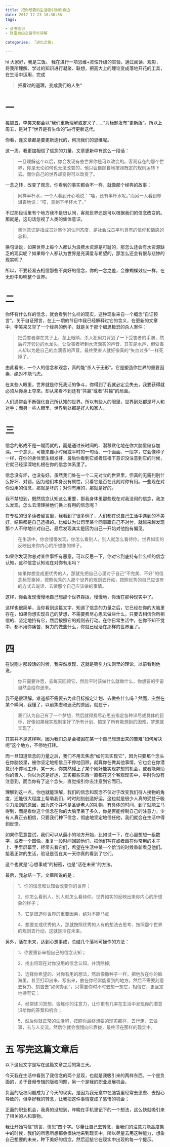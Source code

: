 ```yaml
---
title: 把你想要的生活吸引到你身边
date: 2017-12-23 16:38:58
tags:

- 读书笔记
- 财富自由之路专栏讲解

categories: 「进化之路」

---
```


hi 大家好，我是三饭。
我在进行一项思维+灵性升级的实验，通过阅读、观影，将我所理解、学过的知识进行凝聚、联想，把高大上的理论变成落地开花的工具，在生活中运用，完成

> **把看过的道理，变成我们的人生”**


# 一

每周五，李笑来都会以“我们重新理解或定义了……”为标题发布“更新版”。所以上周五，是对于“世界是有生命的”进行更新迭代。

你看，连文章都是要更新迭代的，何况我们的思维呢。

这一周，我更加相信了信念的力量，文章更新中有这么一段话：

>一旦理解这个以后，你会发现有些世界你是可以改变的。客观存在的那个世界，你是无论如何也无法改变的，他只会自顾自地按照既定的规则运转下去。而你自己的世界却变得可以改变了。

一念之转，改变了观念，你看到的事实都会不一样，就像那个经典的故事：

>同样半杯水，一个人看到开心地说：“哇，还有半杯水呢。”而另一人看到却沮丧地说：“哎，真剩下半杯水了。”

不过那段话里有个地方我不是很认同，客观世界还是可以根据我们的信念改变的。那就是，这句话忽视了人类的集体意识，
>集体意识是指成员对集体的认同态度，是社会成员平均具有的信仰和情感的总和。

换句话说，如果世界上每个人都认为浪费水资源是可耻的，那怎么还会有水资源缺乏的现实呢？如果每个人都认为世界是充满爱与希望的，那怎么还会有恨与悲惨的现实呢？

所以，不要轻易去相信那些不美好的信念，你的一念之差，会像蝴蝶效应一样，在无形中影响整个世界。

# 二
你怀有什么样的信念，就会看到什么样的现实，这种现象来自一个概念“自证预言”。关于自证预言，在上一期的节目中我已经解释过它的含义，在更新的文章中，李笑来又举了一个经典的例子，就是关于那个细思极恐的杀人案件：
>把受害者绑在凳子上，蒙上眼睛，杀人犯用刀背划了一下受害者的手腕，然后拧开旁边的水龙头，让受害者听到水流滴答的声音，其实是水声，但受害人却以为是自己的血滴答的声音。最终受害人就好像真的“失血过多”一样死掉了。

由此看来，一个人的信念和观念，真的能“杀人于无形”。它是塑造你世界的重要因素，绝对不能马虎。

在某些人眼里，世界就是你死我活的争斗，你得到了我就必定会失去，我要获得就必须从你身上夺來。却从来看不到还有“共赢”或者“共输”的局面。
 
人们通常会不断强化自己所认知的世界。所以有些人的眼里，世界到处都是坏人和对手；而另一些人眼里，世界到处都是好人和家人。

# 三

信念的形成不是一蹴而就的，而是通过长时间的、潜移默化地在你大脑里储存加深。一个念头，可能来自小时候或平时的一句话、一个画面、一段字，它会像种子一样，在你的身体里生根发芽，最后你看到它或者压根下意识没注意到它的时候，它就已经深深地扎根在你的信念体系里了。

信念没有坏，也没有好。虽然我们处在一个二元对立的世界里，但真的无需判别什么好坏、对错，因为他们本身没有属性，只看它是否在此刻对你有用。一些现在对你没用的信念，那就是坏的；对你有用的，那就是好的。

我不禁想到，既然信念认知这么重要，那我身体里那些现在对我没用的信念，我怎么发现，怎么去清理掉他们换上有用的信念呢？

在专栏的很多读者留言里，我看到了很多例子，人们都在说自己生活中遇到的不美好，结果都是自己选择的。比如认为公司里某个同事跟自己不对付，就越来越发现那个人不停地针对自己，最后发现其实是因为自己一开始对他抱有偏见。

>在生活中，你会慢慢发现，你怎么看别人，别人就怎么看待你。世界如实的反映出来你内心的所想象的样子。

如果你发现你总对某件事怀有恶意，可以反思一下，你对它到底持有什么样的信念认知，这种信念认知现在对你有用吗？

>如果你想变成更优秀的人，那就先把自己心里对于自己“不完美、不好”的信念标签撕掉，按照优秀的人那个世界的规则去行动，按照优秀的自己应该有的方式去说话、去做那个自己应该做的事情。

这样，你会发现慢慢地自己想那个世界靠拢，慢慢地，你活在那种现实中了。

这样也很简单，当你看到这篇文字、知道了信念的力量之后，它已经在你的大脑里存在，如果你想实现自己的梦想，不需要费尽心思去做些什么，只要去相信你所相信的、坚定地持有它，然后按照它的规则去行动。在你日常生活中，在你不知不觉中，都不用你痛苦、努力的做些什么，你就已经活在那样的世界里了。

# 四
在说刚才那段话的时候，我突然发现，这就是吸引力法则里的理论，以前看到他说，
>你只需要许愿，去每天回顾它，然后平时该做什么就做什么，你想要的宇宙自然会给你送来。

我不是很理解，难道都不需要去为此目标指定计划、去做些什么吗？然而，突然在某个瞬间，我懂了，以前焦虑和迷茫的原因，就在于，
>我们认为自己有了一个梦想，然后就得费尽心思去指定各种详尽或具体的目标，好像如果我实现制定好了所有计划、搞定了所有能想到的困难，梦想就实现了，

其实并不是这样啊，因为我们总是会被困在某一个自己想想出来的苦难“如何解决呢”这个地方，不停地打转。

而一旦知道信念的力量之后，我们不用去焦虑“如何去实现它”，因为只要那个念头在你脑袋里，被你坚定地相信且不停地回顾，就算你在做其他事情，它也会在你潜意识不停地工作，某一天，你突然碰上了某个刚好能实现梦想的机会，或者能帮助你的贵人，你以为这是好运，其实那些东西一直都在这个客观现实中，平时你没有注意到，而当你有了这个念头，直觉指引你去注意到它而已。

理解到这一点，你也就能理解，我们的信念和观念不仅对于改变我们待人接物的角度，还能很大程度上帮助我们，时时刻刻创造好运。这也就是很少人真的受益于吸引力法则的原因，因为这个并不是圣诞老人的礼物，有具体的时间，到了就能立马得到，而是看你这个信念在你的大脑里呆了多久，你是否能控制自己的注意力。少有人真正去相信，只要我们种下信念，彻底地坚定地信任他，我们就会在生活中得到反馈。

如果你愿意尝试，我们可以从最小的地方开始，比如试一下，在心里想想一组数字，或者一个图像。重复一段时间回顾他们，把他们写在或者画在你常用的本子上、手里屏幕里，经常去看它们，希望在生活中某一个恰当的时候重新看见他们。接着正常的生活，验证是否在某一天你真的看到了它们。

这个也就是“心想事成”的秘密，也是“活在未来”的方法。

最后，我总结一下，文章所说的是：
>1、你的信念和认知会改变你的世界；
>
>2、你怎么看别人，别人就怎么看待你。世界如实的反映出来你内心的所想象的样子；
>
>3、它是塑造你世界的重要因素，绝对不能马虎
>
>4、想要变成优秀的人，那就按照优秀的人有的想法去思考、按照那个世界的规则去行动，这就是活在未来。

另外，活在未来，达到心想事成，总结几个落地可操作的方法：

>1、你要重新审视自己的信念认知；
>
>2、找出将现在对你没用的信念认知，并清除掉;
>
>3、选择你希望的、对你有用的想法，然后像撒种子一样，把他放在你的脑海里，甚至打印出来、写出来，放在你经常能看到的地方。然后不需要刻意去努力、刻苦去“如何办到”，只需要你时不时去想一想它，相信它，更坚定地持有它；
>
>4、经常练习冥想、锻炼你的注意力，让你更有几率在生活中发现你的潜意识给你的答案和机会；
>
>5、然后你就正常的生活吧，按照你最终想要的现实那样，去行走，去做事，去与人交流。然后你就会慢慢向它靠拢，最终活在那样的现实中。

# 五 写完这篇文章后
以下这段文字是写在这篇文章之后的第三天。

今天我在生活中看到了我信念的两个显现，也就是我吸引来的两样东西。一个是负面的，关于音频专辑的版权问题，另一个是我的职业发展机会。

负面的版权问题成为了今天的现实，是因为我无意中在脑袋里经常去思虑、去担心导致的，但幸好我的转念，让我把这件事情变成了感悟的机会；

正面的职业机会，我真的没想到，昨晚在手机里记下的一个想法，这么快就吸引来了相关的人和事物。

我让开始笃信“慎言、慎思”四个字。尽量让自己去转念，当我们的注意力能高度集中的时候，我们的所思所想都会很快地来到现实中，所以尽量去用这种能力，想象自己想要的未来，种下美好的信念，然后迎接它在现实中出现的每一个提示。


